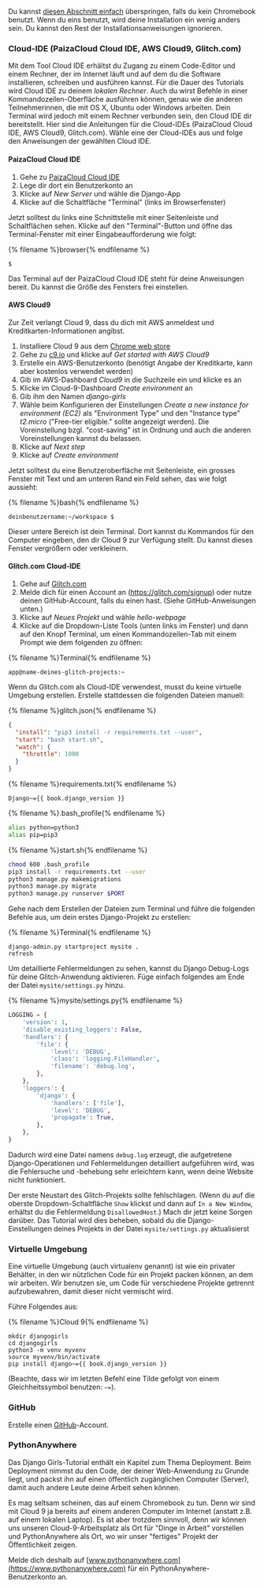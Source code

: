 Du kannst [diesen Abschnitt einfach](http://tutorial.djangogirls.org/en/installation/#install-python) überspringen, falls du kein Chromebook benutzt. Wenn du eins benutzt, wird deine Installation ein wenig anders sein. Du kannst den Rest der Installationsanweisungen ignorieren.

### Cloud-IDE (PaizaCloud Cloud IDE, AWS Cloud9, Glitch.com)

Mit dem Tool Cloud IDE erhältst du Zugang zu einem Code-Editor und einem Rechner, der im Internet läuft und auf dem du die Software installieren, schreiben und ausführen kannst. Für die Dauer des Tutorials wird Cloud IDE zu deinem *lokalen Rechner*. Auch du wirst Befehle in einer Kommandozeilen-Oberfläche ausführen können, genau wie die anderen Teilnehmerinnen, die mit OS X, Ubuntu oder Windows arbeiten. Dein Terminal wird jedoch mit einem Rechner verbunden sein, den Cloud IDE dir bereitstellt. Hier sind die Anleitungen für die Cloud-IDEs (PaizaCloud Cloud IDE, AWS Cloud9, Glitch.com). Wähle eine der Cloud-IDEs aus und folge den Anweisungen der gewählten Cloud IDE.

#### PaizaCloud Cloud IDE

1. Gehe zu [PaizaCloud Cloud IDE](https://paiza.cloud/)
2. Lege dir dort ein Benutzerkonto an
3. Klicke auf *New Server* und wähle die Django-App
4. Klicke auf die Schaltfläche "Terminal" (links im Browserfenster)

Jetzt solltest du links eine Schnittstelle mit einer Seitenleiste und Schaltflächen sehen. Klicke auf den "Terminal"-Button und öffne das Terminal-Fenster mit einer Eingabeaufforderung wie folgt:

{% filename %}browser{% endfilename %}

    $
    

Das Terminal auf der PaizaCloud Cloud IDE steht für deine Anweisungen bereit. Du kannst die Größe des Fensters frei einstellen.

#### AWS Cloud9

Zur Zeit verlangt Cloud 9, dass du dich mit AWS anmeldest und Kreditkarten-Informationen angibst.

1. Installiere Cloud 9 aus dem [Chrome web store](https://chrome.google.com/webstore/detail/cloud9/nbdmccoknlfggadpfkmcpnamfnbkmkcp)
2. Gehe zu [c9.io](https://c9.io) und klicke auf *Get started with AWS Cloud9*
3. Erstelle ein AWS-Benutzerkonto (benötigt Angabe der Kreditkarte, kann aber kostenlos verwendet werden)
4. Gib im AWS-Dashboard *Cloud9* in die Suchzeile ein und klicke es an
5. Klicke im Cloud-9-Dashboard *Create environment* an
6. Gib ihm den Namen *django-girls*
7. Wähle beim Konfigurieren der Einstellungen *Create a new instance for environment (EC2)* als "Environment Type" und den "Instance type" *t2.micro* ("Free-tier eligible." sollte angezeigt werden). Die Voreinstellung bzgl. "cost-saving" ist in Ordnung und auch die anderen Voreinstellungen kannst du belassen.
8. Klicke auf *Next step*
9. Klicke auf *Create environment*

Jetzt solltest du eine Benutzeroberfläche mit Seitenleiste, ein grosses Fenster mit Text und am unteren Rand ein Feld sehen, das wie folgt aussieht:

{% filename %}bash{% endfilename %}

    deinbenutzername:~/workspace $
    

Dieser untere Bereich ist dein Terminal. Dort kannst du Kommandos für den Computer eingeben, den dir Cloud 9 zur Verfügung stellt. Du kannst dieses Fenster vergrößern oder verkleinern.

#### Glitch.com Cloud-IDE

1. Gehe auf [Glitch.com](https://glitch.com/)
2. Melde dich für einen Account an (https://glitch.com/signup) oder nutze deinen GitHub-Account, falls du einen hast. (Siehe GitHub-Anweisungen unten.)
3. Klicke auf *Neues Projekt* und wähle *hello-webpage*
4. Klicke auf die Dropdown-Liste Tools (unten links im Fenster) und dann auf den Knopf Terminal, um einen Kommandozeilen-Tab mit einem Prompt wie dem folgenden zu öffnen:

{% filename %}Terminal{% endfilename %}

    app@name-deines-glitch-projects:~
    

Wenn du Glitch.com als Cloud-IDE verwendest, musst du keine virtuelle Umgebung erstellen. Erstelle stattdessen die folgenden Dateien manuell:

{% filename %}glitch.json{% endfilename %}

```json
{
  "install": "pip3 install -r requirements.txt --user",
  "start": "bash start.sh",
  "watch": {
    "throttle": 1000
  }
}
```

{% filename %}requirements.txt{% endfilename %}

    Django~={{ book.django_version }}
    

{% filename %}.bash_profile{% endfilename %}

```bash
alias python=python3
alias pip=pip3
```

{% filename %}start.sh{% endfilename %}

```bash
chmod 600 .bash_profile
pip3 install -r requirements.txt --user
python3 manage.py makemigrations
python3 manage.py migrate
python3 manage.py runserver $PORT
```

Gehe nach dem Erstellen der Dateien zum Terminal und führe die folgenden Befehle aus, um dein erstes Django-Projekt zu erstellen:

{% filename %}Terminal{% endfilename %}

    django-admin.py startproject mysite .
    refresh
    

Um detaillierte Fehlermeldungen zu sehen, kannst du Django Debug-Logs für deine Glitch-Anwendung aktivieren. Füge einfach folgendes am Ende der Datei `mysite/settings.py` hinzu.

{% filename %}mysite/settings.py{% endfilename %}

```python
LOGGING = {
    'version': 1,
    'disable_existing_loggers': False,
    'handlers': {
        'file': {
            'level': 'DEBUG',
            'class': 'logging.FileHandler',
            'filename': 'debug.log',
        },
    },
    'loggers': {
        'django': {
            'handlers': ['file'],
            'level': 'DEBUG',
            'propagate': True,
        },
    },
}
```

Dadurch wird eine Datei namens `debug.log` erzeugt, die aufgetretene Django-Operationen und Fehlermeldungen detailliert aufgeführen wird, was die Fehlersuche und -behebung sehr erleichtern kann, wenn deine Website nicht funktioniert.

Der erste Neustart des Glitch-Projekts sollte fehlschlagen. (Wenn du auf die oberste Dropdown-Schaltfläche `Show` klickst und dann auf `In a New Window`, erhältst du die Fehlermeldung `DisallowedHost`.) Mach dir jetzt keine Sorgen darüber. Das Tutorial wird dies beheben, sobald du die Django-Einstellungen deines Projekts in der Datei `mysite/settings.py` aktualisierst

### Virtuelle Umgebung

Eine virtuelle Umgebung (auch virtualenv genannt) ist wie ein privater Behälter, in den wir nützlichen Code für ein Projekt packen können, an dem wir arbeiten. Wir benutzen sie, um Code für verschiedene Projekte getrennt aufzubewahren, damit dieser nicht vermischt wird.

Führe Folgendes aus:

{% filename %}Cloud 9{% endfilename %}

    mkdir djangogirls
    cd djangogirls
    python3 -m venv myvenv
    source myvenv/bin/activate
    pip install django~={{ book.django_version }}
    

(Beachte, dass wir im letzten Befehl eine Tilde gefolgt von einem Gleichheitssymbol benutzen: `~=`).

### GitHub

Erstelle einen [GitHub](https://github.com)-Account.

### PythonAnywhere

Das Django Girls-Tutorial enthält ein Kapitel zum Thema Deployment. Beim Deployment nimmst du den Code, der deiner Web-Anwendung zu Grunde liegt, und packst ihn auf einen öffentlich zugänglichen Computer (Server), damit auch andere Leute deine Arbeit sehen können.

Es mag seltsam scheinen, das auf einem Chromebook zu tun. Denn wir sind mit Cloud 9 ja bereits auf einem anderen Computer im Internet (anstatt z.B. auf einem lokalen Laptop). Es ist aber trotzdem sinnvoll, denn wir können uns unseren Cloud-9-Arbeitsplatz als Ort für "Dinge in Arbeit" vorstellen und PythonAnywhere als Ort, wo wir unser "fertiges" Projekt der Öffentlichkeit zeigen.

Melde dich deshalb auf [www.pythonanywhere.com](https://www.pythonanywhere.com) für ein PythonAnywhere-Benutzerkonto an.